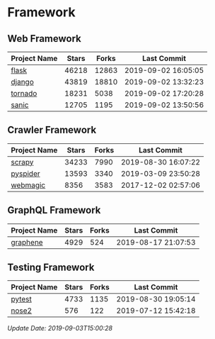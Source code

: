 # Framework

## Web Framework

| Project Name | Stars | Forks | Last Commit |
| ------------ | ----- | ----- | ----------- |
| [flask](https://github.com/pallets/flask) | 46218 | 12863 | 2019-09-02 16:05:05 |
| [django](https://github.com/django/django) | 43819 | 18810 | 2019-09-02 13:32:23 |
| [tornado](https://github.com/tornadoweb/tornado) | 18231 | 5038 | 2019-09-02 17:20:28 |
| [sanic](https://github.com/huge-success/sanic) | 12705 | 1195 | 2019-09-02 13:50:56 |

## Crawler Framework

| Project Name | Stars | Forks | Last Commit |
| ------------ | ----- | ----- | ----------- |
| [scrapy](https://github.com/scrapy/scrapy) | 34233 | 7990 | 2019-08-30 16:07:22 |
| [pyspider](https://github.com/binux/pyspider) | 13593 | 3340 | 2019-03-09 23:50:28 |
| [webmagic](https://github.com/code4craft/webmagic) | 8356 | 3583 | 2017-12-02 02:57:06 |

## GraphQL Framework

| Project Name | Stars | Forks | Last Commit |
| ------------ | ----- | ----- | ----------- |
| [graphene](https://github.com/graphql-python/graphene) | 4929 | 524 | 2019-08-17 21:07:53 |

## Testing Framework

| Project Name | Stars | Forks | Last Commit |
| ------------ | ----- | ----- | ----------- |
| [pytest](https://github.com/pytest-dev/pytest) | 4733 | 1135 | 2019-08-30 19:05:14 |
| [nose2](https://github.com/nose-devs/nose2) | 576 | 122 | 2019-07-12 15:42:18 |

*Update Date: 2019-09-03T15:00:28*
